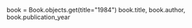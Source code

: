 book = Book.objects.get(title="1984")
book.title, book.author, book.publication_year

<!-- ('1984', 'George Orwell', 1949) -->